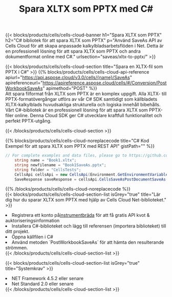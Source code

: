 ﻿---
title:  Spara XLTX som PPTX med C#
description:  Använder Aspose.Cells Cloud SDK för C# för att spara XLTX-formatfilen som PPTX-formatfil.
kwords: Excel, Save XLTX as PPTX, REST, C#
howto: How to save XLTX as PPTX using Aspose.Cells Cloud C# library.
---
{{< blocks/products/cells/cells-cloud-banner h1="Spara XLTX som PPTX" h2="C# bibliotek för att spara XLTX som PPTX" p="Använd SaveAs API av Cells Cloud för att skapa anpassade kalkylbladsarbetsflöden i Net. Detta är en professionell lösning för att spara XLTX som PPTX och andra dokumentformat online med C#." urlsection="saveas/xltx-to-pptx/" >}}

{{< blocks/products/cells/cells-cloud-section title="Spara en XLTX-fil som PPTX i C#" >}}
{{% blocks/products/cells/cells-cloud-api-reference apiurl="https://api.aspose.cloud/v3.0/cells/{name}/SaveAs" apireferenceurl="https://apireference.aspose.cloud/cells/#/Conversion/PostWorkbookSaveAs" apimethod="POST" %}}
<br/>
Att spara filformat från XLTX som PPTX är en komplex uppgift. Alla XLTX- till PPTX-formatövergångar utförs av vår C# SDK samtidigt som källbladets XLTX-kalkylblads huvudsakliga strukturella och logiska innehåll bibehålls. Vårt C#-bibliotek är en professionell lösning för att spara XLTX som PPTX-filer online. Denna Cloud SDK ger C# utvecklare kraftfull funktionalitet och perfekt PPTX-utgång.

{{< /blocks/products/cells/cells-cloud-section >}}

{{% blocks/products/cells/cells-cloud-noreplacecode title="C# Kod Exempel för att spara XLTX som PPTX med REST API" gistPath="" %}}
  
```cs
// For complete examples and data files, please go to https://github.com/aspose-cells-cloud/aspose-cells-cloud-dotnet/
    string name = "Book1.xltx";
    string newfilename = "Book1SaveAs.pptx";
    string folder = "CellsTests";
    CellsApi cellsApi = new CellsApi(Environment.GetEnvironmentVariable("ProductClientId"), Environment.GetEnvironmentVariable("ProductClientSecret"));
    SaveResponse saveResponse = cellsApi.CellsSaveAsPostDocumentSaveAs(name, null, newfilename, null,null,folder);
```
  
{{% /blocks/products/cells/cells-cloud-noreplacecode %}}
<br/>
{{< blocks/products/cells/cells-cloud-section-list isGrey="true" title="Lär dig hur du sparar XLTX som PPTX med hjälp av Cells Cloud Net-biblioteket." >}}
<li> Registrera ett konto på<a href="https://dashboard.aspose.cloud/">instrumentbräda</a> för att få gratis API kvot & auktoriseringsinformation</li>
<li>Installera C#-biblioteket och lägg till referensen (importera biblioteket) till ditt projekt.</li>
<li>Öppna källfilen i C#</li>
<li>Använd metoden `PostWorkbookSaveAs` för att hämta den resulterande strömmen.</li>
{{< /blocks/products/cells/cells-cloud-section-list >}}

{{< blocks/products/cells/cells-cloud-section-list isGrey="true" title="Systemkrav" >}}
<li>NET Framework 4.5.2 eller senare</li>
<li>Net Standard 2.0 eller senare</li>
{{< /blocks/products/cells/cells-cloud-section-list >}}
